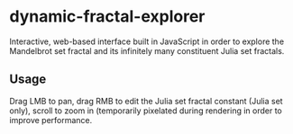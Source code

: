 # dynamic-fractal-explorer
Interactive, web-based interface built in JavaScript in order to explore the Mandelbrot set fractal and its infinitely many constituent Julia set fractals.
## Usage
Drag LMB to pan, drag RMB to edit the Julia set fractal constant (Julia set only), scroll to zoom in (temporarily pixelated during rendering in order to improve performance.
